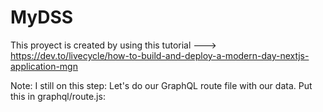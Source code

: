 # MyDSS

This proyect is created by using this tutorial ---> https://dev.to/livecycle/how-to-build-and-deploy-a-modern-day-nextjs-application-mgn

Note: I still on this step: Let's do our GraphQL route file with our data. Put this in graphql/route.js:
